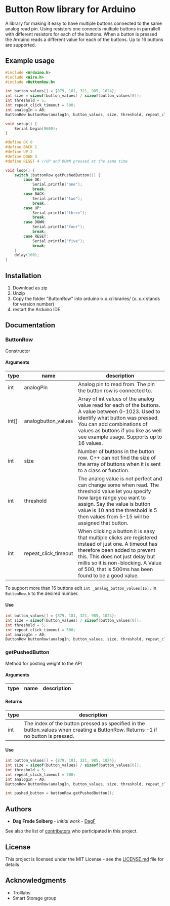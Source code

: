 # Button Row library for Arduino
A library for making it easy to have multiple buttons connected to the same analog read pin. 
Using resistors one connects multiple buttons in parrallell with different resistors for each of the 
buttons. When a button is pressed the Arduino reads a different value for each of the buttons.
Up to 16 buttons are supported.

## Example usage
```cpp
#include <Arduino.h>
#include <Wire.h>
#include <ButtonRow.h>

int button_values[] = {879, 181, 321, 985, 1024};
int size = sizeof(button_values) / sizeof(button_values[0]);
int threshold = 5;
int repeat_click_timeout = 500;
int analogIn = A0;
ButtonRow buttonRow(analogIn, button_values, size, threshold, repeat_click_timeout);

void setup() {
    Serial.begin(9600);
}

#define OK 0
#define BACK 1
#define UP 2
#define DOWN 3
#define RESET 4 //UP and DOWN pressed at the same time

void loop() {
    switch (buttonRow.getPushedButton()) {
        case OK:
            Serial.println("one");
            break;
        case BACK:
            Serial.println("two");
            break;
        case UP:
            Serial.println("three");
            break;
        case DOWN:
            Serial.println("four");
            break;
        case RESET:
            Serial.println("five");
            break;
    }
    delay(100);
}
```

## Installation
1. Download as zip
2. Unzip
3. Copy the folder "ButtonRow" into arduino-x.x.x/libraries/ (x..x.x stands for version number)
4. restart the Arduino IDE


## Documentation

### ButtonRow
Constructor

#### Arguments

|type | name | description|
| --- | --- | --- | 
|int|analogPin|Analog pin to read from. The pin the button row is connected to.|
|int[]|analogbutton_values|Array of int values of the analog value read for each of the buttons. A value between 0-1023. Used to identify what button was pressed. You can add combinations of values as buttons if you like as well see example usage. Supports up to 16 values.|
|int|size|Number of buttons in the button row. C++ can not find the size of the array of buttons when it is sent to a class or function.|
|int|threshold|The analog value is not perfect and can change some when read. The threshold value let you specify how large range you want to assign. Say the value is button value is 10 and the threshold is 5 then values from 5-15 will be assigned that button.|
|int|repeat_click_timeout|When clicking a button it is easy that multiple clicks are registered instead of just one. A timeout has therefore been added to prevent this. This does not just delay but millis so it is non-blocking. A Value of 500, that is 500ms has been found to be a good value.|

To support more than 16 buttons edit `int _analog_button_values[16];` in `ButtonRow.h` to the desired number.

#### Use
```cpp
int button_values[] = {879, 181, 321, 985, 1024};
int size = sizeof(button_values) / sizeof(button_values[0]);
int threshold = 5;
int repeat_click_timeout = 500;
int analogIn = A0;
ButtonRow buttonRow(analogIn, button_values, size, threshold, repeat_click_timeout);
```


### getPushedButton
Method for posting weight to the API

#### Arguments
|type | name | description|
| --- | --- | --- | 

#### Returns
|type | description| 
|  --- | --- |
|int | The index of the button pressed as specified in the button_values when creating a ButtonRow. Returns -1 if no button is pressed. |

#### Use
```cpp
int button_values[] = {879, 181, 321, 985, 1024};
int size = sizeof(button_values) / sizeof(button_values[0]);
int threshold = 5;
int repeat_click_timeout = 500;
int analogIn = A0;
ButtonRow buttonRow(analogIn, button_values, size, threshold, repeat_click_timeout);

int pushed_button = buttonRow.getPushedButton();
```

## Authors

* **Dag Frode Solberg** - *Initial work* - [DagF](https://github.com/DagF)

See also the list of [contributors](https://github.com/trolllabs/arduino-button-row/contributors) who participated in this project.


## License

This project is licensed under the MIT License - see the [LICENSE.md](LICENSE.md) file for details

## Acknowledgments

* Trolllabs
* Smart Storage group

